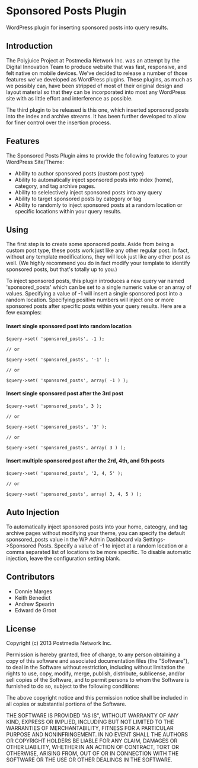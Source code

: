 # Sponsored Posts Plugin
WordPress plugin for inserting sponsored posts into query results.

## Introduction
The Polyjuice Project at Postmedia Network Inc. was an attempt by the Digital Innovation Team to produce website that was fast, responsive, and felt native on mobile devices.  We've decided to release a number of those features we've developed as WordPress plugins.  These plugins, as much as we possibly can, have been stripped of most of their original design and layout material so that they can be incorporated into most any WordPress site with as little effort and interference as possible.

The third plugin to be released is this one, which inserted sponsored posts into the index and archive streams.  It has been further developed to allow for finer control over the insertion process.

## Features

The Sponsored Posts Plugin aims to provide the following features to your WordPress Site/Theme:

* Ability to author sponsored posts (custom post type)
* Ability to automatically inject sponsored posts into index (home), category, and tag archive pages.
* Ability to selelectively inject sponsored posts into any query
* Ability to target sponsored posts by category or tag
* Ability to randomly to inject sponsored posts at a random location or specific locations within your query results.

## Using

The first step is to create some sponsored posts.  Aside from being a custom post type, these posts work just like any other regular post.  In fact, without any template modifications, they will look just like any other post as well.  (We highly recommend you do in fact modify your template to identify sponsored posts, but that's totally up to you.)  

To inject sponsored posts, this plugin introduces a new query var named 'sponsored_posts' which can be set to a single numeric value or an array of values.  Specifying a value of -1 will insert a single sponsored post into a random location.  Specifying positive numbers will inject one or more sponsored posts after specific posts within your query results.  Here are a few examples:

#### Insert single sponsored post into random location

	$query->set( 'sponsored_posts', -1 );

	// or
	
	$query->set( 'sponsored_posts', '-1' );
	
	// or
	
	$query->set( 'sponsored_posts', array( -1 ) );

#### Insert single sponsored post after the 3rd post

	$query->set( 'sponsored_posts', 3 );

	// or

	$query->set( 'sponsored_posts', '3' );

	// or

	$query->set( 'sponsored_posts', array( 3 ) );


#### Insert multiple sponsored post after the 2rd, 4th, and 5th posts

	$query->set( 'sponsored_posts', '2, 4, 5' );

	// or

	$query->set( 'sponsored_posts', array( 3, 4, 5 ) );


## Auto Injection

To automatically inject sponsored posts into your home, cateogry, and tag archive pages without modifying your theme, you can specify the default sponsored_posts value in the WP Admin Dashboard via Settings->Sponsored Posts.  Specify a value of -1 to inject at a random location or a comma separated list of locations to be more specific.  To disable automatic injection, leave the configuration setting blank.

## Contributors

* Donnie Marges
* Keith Benedict
* Andrew Spearin
* Edward de Groot

## License

Copyright (c) 2013 Postmedia Network Inc.

Permission is hereby granted, free of charge, to any person obtaining
a copy of this software and associated documentation files (the
"Software"), to deal in the Software without restriction, including
without limitation the rights to use, copy, modify, merge, publish,
distribute, sublicense, and/or sell copies of the Software, and to
permit persons to whom the Software is furnished to do so, subject to
the following conditions:

The above copyright notice and this permission notice shall be included
in all copies or substantial portions of the Software.

THE SOFTWARE IS PROVIDED "AS IS", WITHOUT WARRANTY OF ANY KIND,
EXPRESS OR IMPLIED, INCLUDING BUT NOT LIMITED TO THE WARRANTIES OF
MERCHANTABILITY, FITNESS FOR A PARTICULAR PURPOSE AND NONINFRINGEMENT.
IN NO EVENT SHALL THE AUTHORS OR COPYRIGHT HOLDERS BE LIABLE FOR ANY
CLAIM, DAMAGES OR OTHER LIABILITY, WHETHER IN AN ACTION OF CONTRACT,
TORT OR OTHERWISE, ARISING FROM, OUT OF OR IN CONNECTION WITH THE
SOFTWARE OR THE USE OR OTHER DEALINGS IN THE SOFTWARE.